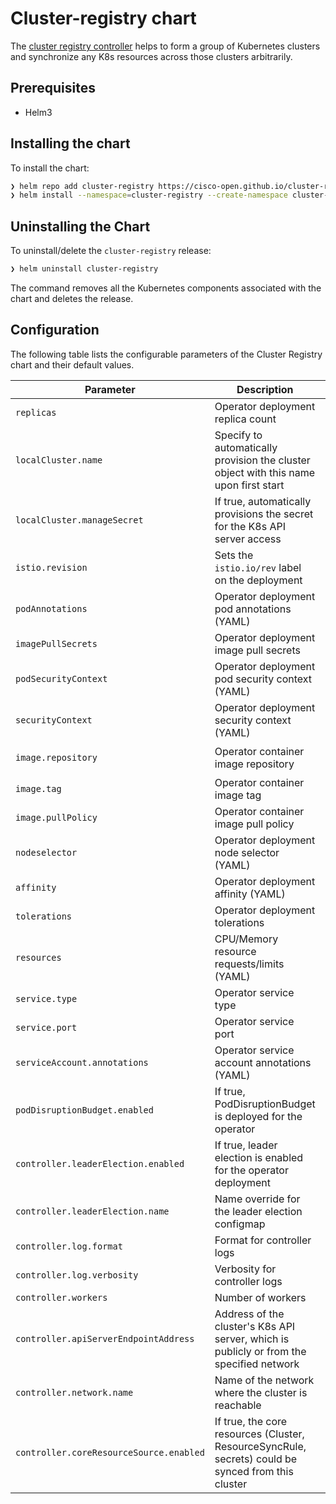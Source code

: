 # Cluster-registry chart

The [cluster registry controller](https://github.com/cisco-open/cluster-registry-controller) helps to form a group of Kubernetes clusters and synchronize
any K8s resources across those clusters arbitrarily.

## Prerequisites

- Helm3

## Installing the chart

To install the chart:

```bash
❯ helm repo add cluster-registry https://cisco-open.github.io/cluster-registry-controller
❯ helm install --namespace=cluster-registry --create-namespace cluster-registry cluster-registry/cluster-registry --set localCluster.name=primary
```

## Uninstalling the Chart

To uninstall/delete the `cluster-registry` release:

```bash
❯ helm uninstall cluster-registry
```

The command removes all the Kubernetes components associated with the chart and deletes the release.

## Configuration

The following table lists the configurable parameters of the Cluster Registry chart and their default values.

Parameter | Description | Default
--------- |--| -------
`replicas` | Operator deployment replica count | `1`
`localCluster.name` | Specify to automatically provision the cluster object with this name upon first start | `""`
`localCluster.manageSecret` | If true, automatically provisions the secret for the K8s API server access | `"true"`
`istio.revision` | Sets the `istio.io/rev` label on the deployment | `""`
`podAnnotations` | Operator deployment pod annotations (YAML) | `{}`
`imagePullSecrets` | Operator deployment image pull secrets | `[]`
`podSecurityContext` | Operator deployment pod security context (YAML) | runAsUser: `65534`, runAsGroup: `65534`
`securityContext` | Operator deployment security context (YAML) | allowPrivilegeEscalation: `false`
`image.repository` | Operator container image repository | `ghcr.io/cisco-open/cluster-registry-controller`
`image.tag` | Operator container image tag | `v0.1.9`
`image.pullPolicy` | Operator container image pull policy | `IfNotPresent`
`nodeselector` | Operator deployment node selector (YAML) | `{}`
`affinity` | Operator deployment affinity (YAML) | `{}`
`tolerations` | Operator deployment tolerations | `[]`
`resources` | CPU/Memory resource requests/limits (YAML) | Requests: Memory: `100Mi`, CPU: `100m`, Limits: Memory: `200Mi`, CPU: `300m`
`service.type` | Operator service type | `"ClusterIP"`
`service.port` | Operator service port | `8080`
`serviceAccount.annotations` | Operator service account annotations (YAML) | `{}`
`podDisruptionBudget.enabled` | If true, PodDisruptionBudget is deployed for the operator | `false`
`controller.leaderElection.enabled` | If true, leader election is enabled for the operator deployment | `true`
`controller.leaderElection.name` | Name override for the leader election configmap | `cluster-registry-leader-election`
`controller.log.format` | Format for controller logs | `"json"`
`controller.log.verbosity` | Verbosity for controller logs | `0`
`controller.workers` | Number of workers | `2`
`controller.apiServerEndpointAddress` | Address of the cluster's K8s API server, which is publicly or from the specified network | `""`
`controller.network.name` | Name of the network where the cluster is reachable | `"default"`
`controller.coreResourceSource.enabled` | If true, the core resources (Cluster, ResourceSyncRule, secrets) could be synced from this cluster | `true`

